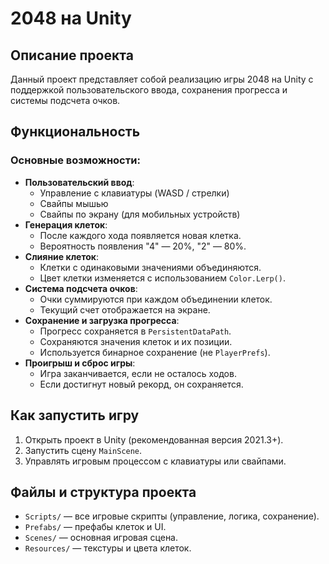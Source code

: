 # 2048 на Unity

## Описание проекта
Данный проект представляет собой реализацию игры 2048 на Unity с поддержкой пользовательского ввода, сохранения прогресса и системы подсчета очков.

## Функциональность
### Основные возможности:
- **Пользовательский ввод**:
  - Управление с клавиатуры (WASD / стрелки)
  - Свайпы мышью
  - Свайпы по экрану (для мобильных устройств)
- **Генерация клеток**:
  - После каждого хода появляется новая клетка.
  - Вероятность появления "4" — 20%, "2" — 80%.
- **Слияние клеток**:
  - Клетки с одинаковыми значениями объединяются.
  - Цвет клетки изменяется с использованием `Color.Lerp()`.
- **Система подсчета очков**:
  - Очки суммируются при каждом объединении клеток.
  - Текущий счет отображается на экране.
- **Сохранение и загрузка прогресса**:
  - Прогресс сохраняется в `PersistentDataPath`.
  - Сохраняются значения клеток и их позиции.
  - Используется бинарное сохранение (не `PlayerPrefs`).
- **Проигрыш и сброс игры**:
  - Игра заканчивается, если не осталось ходов.
  - Если достигнут новый рекорд, он сохраняется.

## Как запустить игру
1. Открыть проект в Unity (рекомендованная версия 2021.3+).
2. Запустить сцену `MainScene`.
3. Управлять игровым процессом с клавиатуры или свайпами.

## Файлы и структура проекта
- `Scripts/` — все игровые скрипты (управление, логика, сохранение).
- `Prefabs/` — префабы клеток и UI.
- `Scenes/` — основная игровая сцена.
- `Resources/` — текстуры и цвета клеток.
